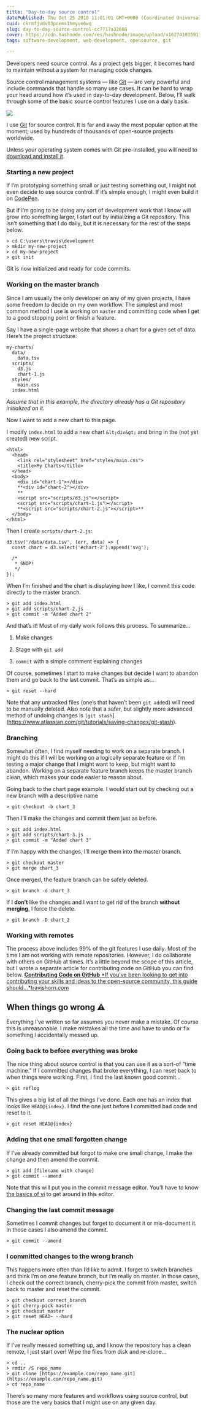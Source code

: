 ```yaml
---
title: "Day-to-day source control"
datePublished: Thu Oct 25 2018 11:01:01 GMT+0000 (Coordinated Universal Time)
cuid: ckrmfjvdv03pnems1hmyve6wq
slug: day-to-day-source-control-cc7717a32608
cover: https://cdn.hashnode.com/res/hashnode/image/upload/v1627410359114/knymS6IkD.png
tags: software-development, web-development, opensource, git

---
```



Developers need source control. As a project gets bigger, it becomes hard to maintain without a system for managing code changes.

Source control management systems — like [Git](https://git-scm.com/) — are very powerful and include commands that handle so many use cases. It can be hard to wrap your head around how it’s used in day-to-day development. Below, I’ll walk through some of the basic source control features I use on a daily basis.

![](https://cdn.hashnode.com/res/hashnode/image/upload/v1627410357148/dTUQh1_wC.png)

I use [Git](https://git-scm.com/) for source control. It is far and away the most popular option at the moment; used by hundreds of thousands of open-source projects worldwide.

Unless your operating system comes with Git pre-installed, you will need to [download and install it](https://git-scm.com/book/en/v2/Getting-Started-Installing-Git).

### Starting a new project

If I’m prototyping something small or just testing something out, I might not even decide to use source control. If it’s simple enough, I might even build it on [CodePen](https://codepen.io).

But if I’m going to be doing any sort of development work that I know will grow into something larger, I start out by initializing a Git repository. This isn’t something that I do daily, but it is necessary for the rest of the steps below.

```
> cd C:\users\travis\development
> mkdir my-new-project
> cd my-new-project
> git init
```


Git is now initialized and ready for code commits.

### Working on the master branch

Since I am usually the only developer on any of my given projects, I have some freedom to decide on my own workflow. The simplest and most common method I use is working on `master` and committing code when I get to a good stopping point or finish a feature.

Say I have a single-page website that shows a chart for a given set of data. Here’s the project structure:

```
my-charts/
  data/
    data.tsv
  scripts/
    d3.js
    chart-1.js
  styles/
    main.css
  index.html
```


*Assume that in this example, the directory already has a Git repository initialized on it.*

Now I want to add a new chart to this page.

I modify `index.html` to add a new chart `&lt;div&gt;` and bring in the (not yet created) new script.

```
<html>
  <head>
    <link rel="stylesheet" href="styles/main.css">
    <title>My Charts</title>
  </head>
  <body>
    <div id="chart-1"></div>
    **<div id="chart-2"></div>
    **
    <script src="scripts/d3.js"></script>
    <script src="scripts/chart-1.js"></script>
    **<script src="scripts/chart-2.js"></script>**
  </body>
</html>
```


Then I create `scripts/chart-2.js`:

```
d3.tsv('/data/data.tsv', (err, data) => {
  const chart = d3.select('#chart-2').append('svg');

  /*
   * SNIP!
   */
});
```


When I’m finished and the chart is displaying how I like, I commit this code directly to the master branch.

```
> git add index.html
> git add scripts/chart-2.js
> git commit -m "Added chart 2"
```


And that’s it! Most of my daily work follows this process. To summarize…

1. Make changes

1. Stage with `git add`

1. `commit` with a simple comment explaining changes

Of course, sometimes I start to make changes but decide I want to abandon them and go back to the last commit. That’s as simple as…

```
> git reset --hard
```


Note that any untracked files (one’s that haven’t been `git add`ed) will need to be manually deleted. Also note that a safer, but slightly more advanced method of undoing changes is `[git stash`](https://www.atlassian.com/git/tutorials/saving-changes/git-stash).

### Branching

Somewhat often, I find myself needing to work on a separate branch. I might do this if I will be working on a logically separate feature or if I’m testing a major change that I might want to keep, but might want to abandon. Working on a separate feature branch keeps the master branch clean, which makes your code easier to reason about.

Going back to the chart page example. I would start out by checking out a new branch with a descriptive name

```
> git checkout -b chart_3
```


Then I’ll make the changes and commit them just as before.

```
> git add index.html
> git add scripts/chart-3.js
> git commit -m "Added chart 3"
```


If I’m happy with the changes, I’ll merge them into the master branch.

```
> git checkout master
> git merge chart_3
```


Once merged, the feature branch can be safely deleted.

```
> git branch -d chart_3
```


If I **don’t** like the changes and I want to get rid of the branch **without merging**, I force the delete.

```
> git branch -D chart_2
```


### Working with remotes

The process above includes 99% of the git features I use daily. Most of the time I am not working with remote repositories. However, I do collaborate with others on GitHub at times. It’s a little beyond the scope of this article, but I wrote a separate article for contributing code on GitHub you can find below.
[**Contributing Code on GitHub**
*If you’ve been looking to get into contributing your skills and ideas to the open-source community, this guide should…*travishorn.com](https://travishorn.com/contributing-code-on-github-405a68d8f994)

## When things go wrong ⚠️

Everything I’ve written so far assumes you never make a mistake. Of course this is unreasonable. I make mistakes all the time and have to undo or fix something I accidentally messed up.

### Going back to before everything was broke

The nice thing about source control is that you can use it as a sort-of “time machine.” If I committed changes that broke everything, I can reset back to when things were working. First, I find the last known good commit…

```
> git reflog
```


This gives a big list of all the things I’ve done. Each one has an index that looks like `HEAD@{index}`. I find the one just before I committed bad code and reset to it.

```
> git reset HEAD@{index}
```


### Adding that one small forgotten change

If I’ve already committed but forgot to make one small change, I make the change and then amend the commit.

```
> git add [filename with change]
> git commit --amend
```


Note that this will put you in the commit message editor. You’ll have to know [the basics of vi](http://www.lagmonster.org/docs/vi.html) to get around in this editor.

### Changing the last commit message

Sometimes I commit changes but forget to document it or mis-document it. In those cases I also amend the commit.

```
> git commit --amend
```


### I committed changes to the wrong branch

This happens more often than I’d like to admit. I forget to switch branches and think I’m on one feature branch, but I’m really on master. In those cases, I check out the correct branch, cherry-pick the commit from master, switch back to master and reset the commit.

```
> git checkout correct_branch
> git cherry-pick master
> git checkout master
> git reset HEAD~ --hard
```


### The nuclear option

If I’ve really messed something up, and I know the repository has a clean remote, I just start over! Wipe the files from disk and re-clone…

```
> cd ..
> rmdir /S repo_name
> git clone [https://example.com/repo_name.git](https://example.com/repo_name.git)
> cd repo_name
```


There’s so many more features and workflows using source control, but those are the very basics that I might use on any given day.